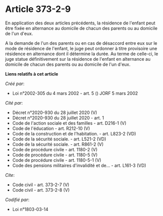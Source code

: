 # Article 373-2-9

En application des deux articles précédents, la résidence de l'enfant peut être fixée en alternance au domicile de chacun des
parents ou au domicile de l'un d'eux.

A la demande de l'un des parents ou en cas de désaccord entre eux sur le mode de résidence de l'enfant, le juge peut ordonner
à titre provisoire une résidence en alternance dont il détermine la durée. Au terme de celle-ci, le juge statue
définitivement sur la résidence de l'enfant en alternance au domicile de chacun des parents ou au domicile de l'un d'eux.

**Liens relatifs à cet article**

_Créé par_:

  - Loi n°2002-305 du 4 mars 2002 - art. 5 () JORF 5 mars 2002

_Cité par_:

  - Décret n°2020-930 du 28 juillet 2020 (V)
  - Décret n°2020-930 du 28 juillet 2020 - art. 1
  - Code de l'action sociale et des familles - art. D216-1 (V)
  - Code de l'éducation - art. R212-10 (V)
  - Code de la construction et de l'habitation. - art. L823-2 (VD)
  - Code de la sécurité sociale. - art. L521-2 (VD)
  - Code de la sécurité sociale. - art. R861-2 (V)
  - Code de procédure civile - art. 1180-2 (V)
  - Code de procédure civile - art. 1180-5 (V)
  - Code de procédure civile - art. 1180-5-1 (V)
  - Code des pensions militaires d'invalidité et de... - art. L161-3 (VD)

_Cite_:

  - Code civil - art. 373-2-7 (V)
  - Code civil - art. 373-2-8 (V)

_Codifié par_:

  - Loi n°1803-03-14
